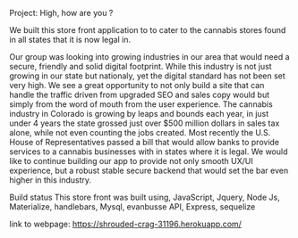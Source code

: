 Project: High, how are you ?

We built this store front application to to cater to the cannabis stores found in all states that it is now legal in.

Our group was looking into growing industries in our area that would need a secure, friendly and solid digital footprint. While this industry is not just growing in our state but nationaly, yet the digital standard has not been set very high. We see a great opportunity to not only build a site that can handle the traffic driven from upgraded SEO and sales copy would  but simply from the word of mouth from the user experience.  The cannabis industry in Colorado is growing by leaps and bounds each year, in just under 4 years the state grossed just over $500 million dollars in sales tax alone, while not even counting the jobs created. Most recently the U.S. House of Representatives passed a bill that would allow banks to provide services to a cannabis businesses with in states where it is legal. We would like to continue building our app to provide not only smooth UX/UI experience, but a robust stable secure backend that would set the bar even higher in this industry. 

Build status 
This store front was built using, JavaScript, Jquery, Node Js, Materialize, handlebars, Mysql, evanbusse API, Express, sequelize

link to webpage: https://shrouded-crag-31196.herokuapp.com/
